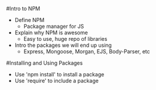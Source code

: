 #Intro to NPM

* Define NPM
    * Package manager for JS
* Explain why NPM is awesome
    * Easy to use, huge repo of libraries
* Intro the packages we will end up using
    * Express, Mongoose, Morgan, EJS, Body-Parser, etc

#Installing and Using Packages

* Use 'npm install' to install a package
* Use 'require' to include a package
